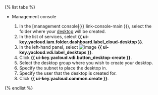 {% list tabs %}

- Management console

   1. In the [management console]({{ link-console-main }}), select the folder where your [desktop](../../cloud-desktop/concepts/desktops-and-groups.md) will be created.
   1. In the list of services, select **{{ ui-key.yacloud.iam.folder.dashboard.label_cloud-desktop }}**.
   1. In the left-hand panel, select ![image](../../_assets/cloud-desktop/desktops.svg) **{{ ui-key.yacloud.vdi.label_desktops }}**.
   1. Click **{{ ui-key.yacloud.vdi.button_desktop-create }}**.
   1. Select the desktop group where you wish to create your desktop.
   1. Specify the subnet to place the desktop in.
   1. Specify the user that the desktop is created for.
   1. Click **{{ ui-key.yacloud.common.create }}**.

{% endlist %}
